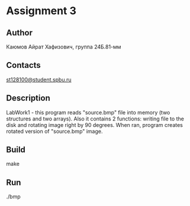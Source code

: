 # Assignment 3
## Author
Каюмов Айрат Хафизович, группа 24Б.81-мм
## Contacts
st128100@student.spbu.ru
## Description
LabWork1 - this program reads "source.bmp" file into memory (two structures and two arrays). Also it contains 2 functions: writing file to the disk and rotating image right by 90 degrees. When ran, program creates rotated version of "source.bmp" image.
## Build
make
## Run
./bmp
